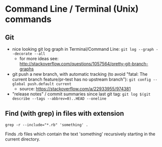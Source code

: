 # Command Line / Terminal (Unix) commands

## Git

- nice looking git log graph in Terminal/Command Line: `git log --graph --decorate --all`
    - for more ideas see: http://stackoverflow.com/questions/1057564/pretty-git-branch-graphs
- git push a new branch, with automatic tracking (to avoid "fatal: The current branch feature/pr-test has no upstream branch"): `git config --global push.default current`
    - source: https://stackoverflow.com/a/22933955/974381
- "release notes" / commit summaries since last git tag: `git log $(git describe --tags --abbrev=0)..HEAD --oneline`


## Find (with grep) in files with extension

```
grep -r --include="*.rb" 'something' .
```

Finds .rb files which contain the text 'something' recursively starting in the current directory.

